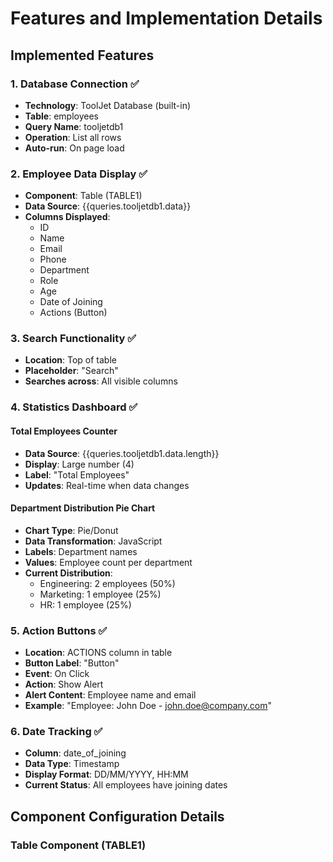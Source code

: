 # Features and Implementation Details

## Implemented Features

### 1. Database Connection ✅
- **Technology**: ToolJet Database (built-in)
- **Table**: employees
- **Query Name**: tooljetdb1
- **Operation**: List all rows
- **Auto-run**: On page load

### 2. Employee Data Display ✅
- **Component**: Table (TABLE1)
- **Data Source**: {{queries.tooljetdb1.data}}
- **Columns Displayed**:
  - ID
  - Name
  - Email
  - Phone
  - Department
  - Role
  - Age
  - Date of Joining
  - Actions (Button)

### 3. Search Functionality ✅
- **Location**: Top of table
- **Placeholder**: "Search"
- **Searches across**: All visible columns

### 4. Statistics Dashboard ✅

#### Total Employees Counter
- **Data Source**: {{queries.tooljetdb1.data.length}}
- **Display**: Large number (4)
- **Label**: "Total Employees"
- **Updates**: Real-time when data changes

#### Department Distribution Pie Chart
- **Chart Type**: Pie/Donut
- **Data Transformation**: JavaScript
- **Labels**: Department names
- **Values**: Employee count per department
- **Current Distribution**:
  - Engineering: 2 employees (50%)
  - Marketing: 1 employee (25%)
  - HR: 1 employee (25%)

### 5. Action Buttons ✅
- **Location**: ACTIONS column in table
- **Button Label**: "Button"
- **Event**: On Click
- **Action**: Show Alert
- **Alert Content**: Employee name and email
- **Example**: "Employee: John Doe - john.doe@company.com"

### 6. Date Tracking ✅
- **Column**: date_of_joining
- **Data Type**: Timestamp
- **Display Format**: DD/MM/YYYY, HH:MM
- **Current Status**: All employees have joining dates

## Component Configuration Details

### Table Component (TABLE1)
